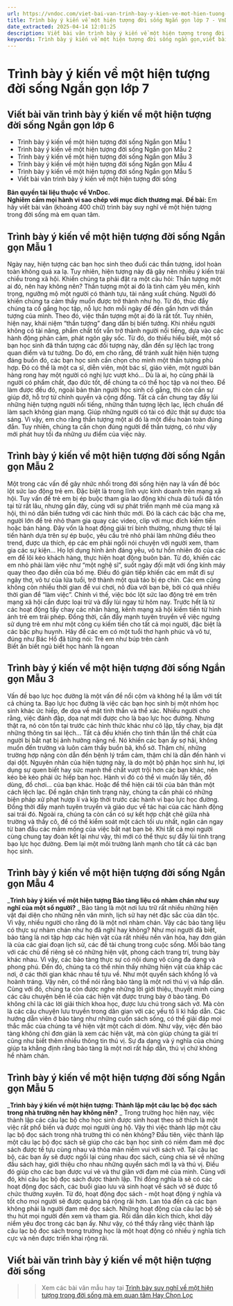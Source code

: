 ```yaml
---
url: https://vndoc.com/viet-bai-van-trinh-bay-y-kien-ve-mot-hien-tuong-trong-doi-song-ngan-gon-260086
title: Trình bày ý kiến về một hiện tượng đời sống Ngắn gọn lớp 7 - VnDoc.com
date_extracted: 2025-04-14 12:01:25
description: Viết bài văn trình bày ý kiến về một hiện tượng trong đời sống ngắn gọn (CTST) được biên soạn nhằm giúp các em HS đạt kết quả tốt trong quá trình làm bài tập và học tập môn Ngữ văn lớp 6.
keywords: Trình bày ý kiến về một hiện tượng đời sống ngắn gọn,viết bài văn trình bày ý kiến về một hiện tượng trong đời sống ngắn gọn,trình bày ý kiến về một hiện tượng trong đời sống ngắn gọn,trình bày ý kiến về một hiện tượng trong đời sống mà em quan tâm ngắn gọn,bài văn trình bày ý kiến về một hiện tượng trong đời sống ngắn gọn,hãy viết bài văn trình bày ý kiến về một hiện tượng trong đời sống ngắn gọn,trình bày ý kiến về một hiện tượng trong đời sống ngắn nhất
---
```


# Trình bày ý kiến về một hiện tượng đời sống Ngắn gọn lớp 7
## **Viết bài văn trình bày ý kiến về một hiện tượng đời sống Ngắn gọn lớp 6**
  * Trình bày ý kiến về một hiện tượng đời sống Ngắn gọn Mẫu 1
  * Trình bày ý kiến về một hiện tượng đời sống Ngắn gọn Mẫu 2
  * Trình bày ý kiến về một hiện tượng đời sống Ngắn gọn Mẫu 3
  * Trình bày ý kiến về một hiện tượng đời sống Ngắn gọn Mẫu 4
  * Trình bày ý kiến về một hiện tượng đời sống Ngắn gọn Mẫu 5
  * Viết bài văn trình bày ý kiến về một hiện tượng đời sống 

**Bản quyền tài liệu thuộc về VnDoc.  
Nghiêm cấm mọi hành vi sao chép với mục đích thương mại.**
**Đề bài:** Em hãy viết bài văn \(khoảng 400 chữ\) trình bày suy nghĩ về một hiện tượng trong đời sống mà em quan tâm.
## **Trình bày ý kiến về một hiện tượng đời sống Ngắn gọn Mẫu 1**
Ngày nay, hiện tượng các bạn học sinh theo đuổi các thần tượng, idol hoàn toàn không quá xa lạ. Tuy nhiên, hiện tượng này đã gây nên nhiều ý kiến trái chiều trong xã hội. Khiến chúng ta phải đặt ra một câu hỏi: Thần tượng một ai đó, nên hay không nên?
Thần tượng một ai đó là tình cảm yêu mến, kính trọng, ngưỡng mộ một người có thành tựu, tài năng xuất chúng. Người đó khiến chúng ta cảm thấy muốn được trở thành như họ. Từ đó, thúc đẩy chúng ta cố gắng học tập, nỗ lực hơn mỗi ngày để đến gần hơn với thần tượng của mình. Theo đó, việc thần tượng một ai đó là rất tốt. Tuy nhiên, hiện nay, khái niệm “thần tượng” đang dần bị biến tướng. Khi nhiều người không có tài năng, phẩm chất tốt vẫn trở thành người nổi tiếng, dựa vào các hành động phản cảm, phát ngôn gây sốc. Từ đó, do thiếu hiểu biết, một số bạn học sinh đã thần tượng các đối tượng này, dẫn đến sự lệch lạc trong quan điểm và tư tưởng. Do đó, em cho rằng, để tránh xuất hiện hiện tượng đáng buồn đó, các bạn học sinh cần chọn cho mình một thần tượng phù hợp. Đó có thể là một ca sĩ, diễn viên, một bác sĩ, giáo viên, một người bán hàng rong hay một người có nghị lực vượt khó… Dù là ai, họ cũng phải là người có phẩm chất, đạo đức tốt, để chúng ta có thể học tập và noi theo. Để làm được đều đó, ngoài bản thân người học sinh cố gắng, thì còn cần sự giúp đỡ, hỗ trợ từ chính quyền và cộng đồng. Tất cả cần chung tay đẩy lùi những hiện tượng người nổi tiếng, những thần tượng lệch lạc, lệch chuẩn để làm sạch không gian mạng. Giúp những người có tài có đức thật sự được tỏa sáng.
Vì vậy, em cho rằng thần tượng một ai đó là một điều hoàn toàn đúng đắn. Tuy nhiên, chúng ta cần chọn đúng người để thần tượng, có như vậy mới phát huy tối đa những ưu điểm của việc này.
## **Trình bày ý kiến về một hiện tượng đời sống Ngắn gọn Mẫu 2**
Một trong các vấn đề gây nhức nhối trong đời sống hiện nay là vấn đề bóc lột sức lao động trẻ em. Đặc biệt là trong lĩnh vực kinh doanh trên mạng xã hội.
Tuy vấn đề trẻ em bị ép buộc tham gia lao động khi chưa đủ tuổi đã tồn tại từ rất lâu, nhưng gần đây, cùng với sự phát triển mạnh mẽ của mạng xã hội, thì nó dần biến tướng với các hình thức mới. Đó là cách các bậc cha mẹ, người lớn để trẻ nhỏ tham gia quay các video, clip với mục đích kiếm tiền hoặc bán hàng. Đây vốn là hoạt động giải trí bình thường, nhưng thực tế lại tiến hành dựa trên sự ép buộc, yêu cầu trẻ nhỏ phải làm những điều theo trend, được ưa thích, ép các em phải ngồi nói chuyện với người xem, tham gia các sự kiện… Họ lợi dụng hình ảnh đáng yêu, vô tư hồn nhiên đó của các em để lôi kéo khách hàng, thực hiện hoạt động buôn bán. Từ đó, khiến các em nhỏ phải làm việc như “một nghệ sĩ”, suốt ngày đối mặt với ống kính máy quay theo đạo diễn của bố mẹ. Điều đó gián tiếp khiến các em mất đi sự ngây thơ, vô tư của lứa tuổi, trở thành một quả táo bị ép chín. Các em cũng không còn nhiều thời gian để vui chơi, nô đùa với bạn bè, bởi có quá nhiều thời gian để “làm việc”. Chính vì thế, việc bóc lột sức lao động trẻ em trên mạng xã hội cần được loại trừ và đẩy lùi ngay từ hôm nay. Trước hết là từ các hoạt động tẩy chay các nhãn hàng, kênh mạng xã hội kiếm tiền từ hình ảnh trẻ em trái phép. Đồng thời, cần đẩy mạnh tuyên truyền về việc ngưng sử dụng trẻ em như một công cụ kiếm tiền cho tất cả mọi người, đặc biệt là các bậc phụ huynh.
Hãy để các em có một tuổi thơ hạnh phúc và vô tư, đúng như Bác Hồ đã từng nói:
Trẻ em như búp trên cành  
Biết ăn biết ngủ biết học hành là ngoan
## **Trình bày ý kiến về một hiện tượng đời sống Ngắn gọn Mẫu 3**
Vấn đề bạo lực học đường là một vấn đề nổi cộm và không hề lạ lẫm với tất cả chúng ta.
Bạo lực học đường là việc các bạn học sinh bị một nhóm học sinh khác ức hiếp, đe dọa về mặt tinh thần và thể xác. Nhiều người cho rằng, việc đánh đập, dọa nạt mới được cho là bạo lực học đường. Nhưng thật ra, nó còn tồn tại trước các hình thức khác như cô lập, tẩy chay, bịa đặt những thông tin sai lệch… Tất cả đều khiến cho tinh thần lẫn thể chất của người bị bắt nạt bị ảnh hưởng nặng nề. Nó khiến các bạn ấy sợ hãi, không muốn đến trường và luôn cảm thấy buồn bã, khổ sở. Thậm chí, những trường hợp nặng còn dẫn đến bệnh lý trầm cảm, thậm chí là dẫn đến hành vi dại dột.
Nguyên nhân của hiện tượng này, là do một bộ phận học sinh hư, lợi dụng sự quen biết hay sức mạnh thể chất vượt trội hơn các bạn khác, nên kéo bè kéo phái ức hiếp bạn học. Hành vi đó có thể vì muốn lấy tiền, đồ dùng, đồ chơi… của bạn khác. Hoặc để thể hiện cái tôi của bản thân một cách lệch lạc.
Để ngăn chặn tình trạng này, chúng ta cần phải có những biện pháp xử phạt hượp lí và kịp thời trước các hành vi bạo lực học đường. Đồng thời đẩy mạnh tuyên truyền và giáo dục về tác hại của các hành động sai trái đó. Ngoài ra, chúng ta còn cần có sự kết hợp chặt chẽ giữa nhà trường và thầy cô, để có thể kiểm soát một cách tối ưu nhất, ngăn cản ngay từ ban đầu các mầm mống của việc bắt nạt bạn bè.
Khi tất cả mọi người cùng chung tay đoàn kết lại như vậy, thì mới có thể thực sự đẩy lùi tình trạng bạo lực học đường. Đem lại một môi trường lành mạnh cho tất cả các bạn học sinh.
## **Trình bày ý kiến về một hiện tượng đời sống Ngắn gọn Mẫu 4**
 _**Trình bày ý kiến về một hiện tượng Bảo tàng liệu có nhàm chán như suy nghĩ của một số người?** _
Bảo tàng là một nơi lưu trữ rất nhiều những hiện vật đại diện cho những nền văn minh, lịch sử hay nét đặc sắc của dân tộc. Vì vậy, nhiều người cho rằng đó là một nơi nhàm chán. Vậy các bảo tàng liệu có thực sự nhàm chán như họ đã nghĩ hay không?
Như mọi người đã biết, bảo tàng là nơi tập hợp các hiện vật của rất nhiều nền văn hóa, hay đơn giản là của các giai đoạn lịch sử, các đề tài chung trong cuộc sống. Mỗi bảo tàng với các chủ đề riêng sẽ có những hiện vật, phong cách trang trí, trưng bày khác nhau. Vì vậy, các bảo tàng thực sự có nội dung vô cùng đa dạng và phong phú. Đến đó, chúng ta có thể nhìn thấy những hiện vật của khắp các nơi, ở các thời gian khác nhau tề tựu về. Như một quyển sách khổng lồ và hoành tráng. Vậy nên, có thể nói rằng bảo tàng là một nơi thú vị và hấp dẫn.
Cùng với đó, chúng ta còn được nghe những lời giới thiệu, thuyết minh cùng các câu chuyện bên lề của các hiện vật được trưng bày ở bảo tàng. Đó không chỉ là các lời giải thích khoa học, được lưu chú trong sách vở. Mà còn là các câu chuyện lưu truyền trong dân gian với các yếu tố li kì hấp dẫn. Các hướng dẫn viên ở bảo tàng như những cuốn sách sống, có thể giải đáp mọi thắc mắc của chúng ta về hiện vật một cách dí dỏm.
Như vậy, việc đến bảo tàng không chỉ đơn giản là xem các hiện vật, mà còn giúp chúng ta giải trí cũng như biết thêm nhiều thông tin thú vị. Sự đa dạng và ý nghĩa của chúng giúp ta khẳng định rằng bảo tàng là một nơi rất hấp dẫn, thú vị chứ không hề nhàm chán.
## **Trình bày ý kiến về một hiện tượng đời sống Ngắn gọn Mẫu 5**
 _**Trình bày ý kiến về một hiện tượng: Thành lập một câu lạc bộ đọc sách trong nhà trường nên hay không nên?** _
Trong trường học hiện nay, việc thành lập các câu lạc bộ cho học sinh được sinh hoạt theo sở thích là một việc rất phổ biến và được mọi người ủng hộ. Vậy thì việc thành lập một câu lạc bộ đọc sách trong nhà trường thì có nên không?
Đầu tiên, việc thành lập một câu lạc bộ đọc sách sẽ giúp cho các bạn học sinh có niềm đam mê đọc sách được tề tựu cùng nhau và thỏa mãn niềm vui với sách vở. Tại câu lạc bộ, các bạn ấy sẽ được ngồi lại cùng nhau đọc sách, cùng chia sẻ về những đầu sách hay, giới thiệu cho nhau những quyển sách mới lạ và thú vị. Điều đó giúp cho các bạn được vui vẻ và thư giãn với đam mê của mình.
Cùng với đó, khi câu lạc bộ đọc sách được thành lập. Thì đồng nghĩa là sẽ có các hoạt động đọc sách, các buổi giao lưu và sinh hoạt về sách vở sẽ được tổ chức thường xuyên. Từ đó, hoạt động đọc sách - một hoạt động ý nghĩa và tốt cho mọi người sẽ được quảng bá rộng rãi hơn. Lan tỏa đến cả các bạn không phải là người đam mê đọc sách. Những hoạt động của câu lạc bộ sẽ thu hút mọi người đến xem và tham gia. Rồi dần dần kích thích, khơi dậy niềm yêu đọc trong các bạn ấy.
Như vậy, có thể thấy rằng việc thành lập câu lạc bộ đọc sách trong trường học là một hoạt động có nhiều ý nghĩa tích cực và nên được triển khai rộng rãi.
## **Viết bài văn trình bày ý kiến về một hiện tượng đời sống**
>> Xem các bài văn mẫu hay tại [Trình bày suy nghĩ về một hiện tượng trong đời sống mà em quan tâm Hay Chọn Lọc](<https://vndoc.com/viet-bai-van-trinh-bay-y-kien-ve-mot-hien-tuong-trong-doi-song-260085>)
